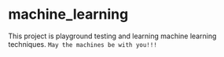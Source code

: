 # machine_learning
This project is playground testing and learning machine learning techniques.
`May the machines be with you!!!`
